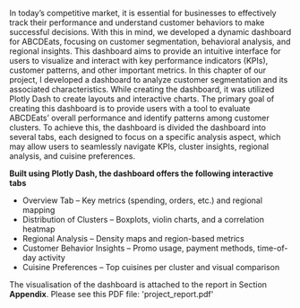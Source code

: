 In today’s competitive market, it is essential for businesses to effectively track their performance and understand customer behaviors to make successful decisions. With this in mind, we developed a dynamic dashboard for ABCDEats, focusing on customer segmentation, behavioral analysis, and regional insights. This dashboard aims to provide an intuitive interface for users to visualize and interact with key performance indicators (KPIs), customer patterns, and other important metrics.
In this chapter of our project, I developed a dashboard to analyze customer segmentation and its associated characteristics. While creating the dashboard, it was utilized Plotly Dash to create layouts and interactive charts. The primary goal of creating this dashboard is to provide users with a tool to evaluate ABCDEats’ overall performance and identify patterns among customer clusters. To achieve this, the dashboard is divided the dashboard into several tabs, each designed to focus on a specific analysis aspect, which may allow users to seamlessly navigate KPIs, cluster insights, regional analysis, and cuisine preferences.

**Built using Plotly Dash, the dashboard offers the following interactive tabs**
- Overview Tab – Key metrics (spending, orders, etc.) and regional mapping
- Distribution of Clusters – Boxplots, violin charts, and a correlation heatmap
- Regional Analysis – Density maps and region-based metrics
- Customer Behavior Insights – Promo usage, payment methods, time-of-day activity
- Cuisine Preferences – Top cuisines per cluster and visual comparison

The visualisation of the dashboard is attached to the report in Section **Appendix**. Please see this PDF file:
'project_report.pdf'
